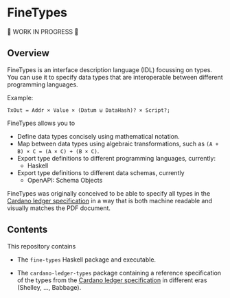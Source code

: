 # FineTypes

🚧 WORK IN PROGRESS 🚧

## Overview

FineTypes is an interface description language (IDL) focussing on types. You can use it to specify data types that are interoperable between different programming languages.

Example:

```
TxOut = Addr × Value × (Datum ⊎ DataHash)? × Script?;
```

FineTypes allows you to

* Define data types concisely using mathematical notation.
* Map between data types using algebraic transformations, such as `(A + B) × C = (A × C) + (B × C)`.
* Export type definitions to different programming languages, currently:
    * Haskell
* Export type definitions to different data schemas, currently
    * OpenAPI: Schema Objects

FineTypes was originally conceived to be able to specify all types in the [Cardano ledger specification][cardano-ledger] in a way that is both machine readable and visually matches the PDF document.

## Contents

This repository contains

* The `fine-types` Haskell package and executable.
* The `cardano-ledger-types` package containing a reference specification of the types from the [Cardano ledger specification][cardano-ledger] in different eras (Shelley, …, Babbage).

  [cardano-ledger]: https://github.com/input-output-hk/cardano-ledger/releases/latest/

